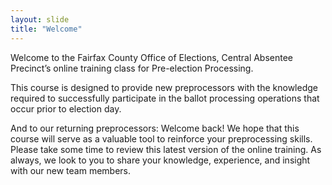 ```yaml
---
layout: slide
title: "Welcome"
---
```


Welcome to the Fairfax County Office of Elections, Central Absentee Precinct’s online training class for Pre-election Processing.

This course is designed to provide new preprocessors with the knowledge required to successfully participate in the ballot processing operations that occur prior to election day.

And to our returning preprocessors:  Welcome back!  We hope that this course will serve as a valuable tool to reinforce your preprocessing skills. Please take some time to review this latest version of the online training.  As always, we look to you to share your knowledge, experience, and insight with our new team members.

